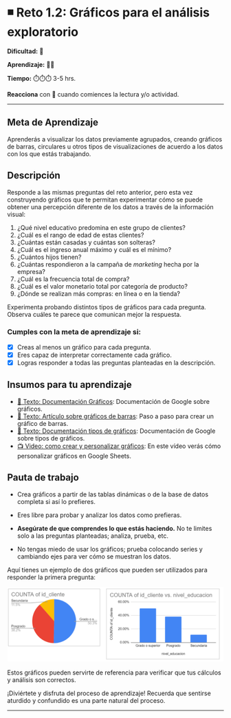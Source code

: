# ◾ Reto 1.2: Gráficos para el análisis exploratorio

**Dificultad:** 🌻

**Aprendizaje:** 🍯🍯

**Tiempo:** ⏱️⏱️⏱️ 3-5 hrs.

**Reacciona** con :eyes: cuando comiences la lectura y/o actividad.

---

## Meta de Aprendizaje

Aprenderás a visualizar los datos previamente agrupados, creando gráficos de barras, circulares u otros tipos de visualizaciones de acuerdo a los datos con los que estás trabajando.

## Descripción

Responde a las mismas preguntas del reto anterior, pero esta vez construyendo gráficos que te permitan experimentar cómo se puede obtener una percepción diferente de los datos a través de la información visual:

1. ¿Qué nivel educativo predomina en este grupo de clientes?
2. ¿Cuál es el rango de edad de estas clientes?
3. ¿Cuántas están casadas y cuántas son solteras?
4. ¿Cuál es el ingreso anual máximo y cuál es el mínimo?
5. ¿Cuántos hijos tienen?
6. ¿Cuántas respondieron a la campaña de *marketing* hecha por la empresa?
7. ¿Cuál es la frecuencia total de compra?
8. ¿Cuál es el valor monetario total por categoría de producto?
9. ¿Dónde se realizan más compras: en línea o en la tienda?

Experimenta probando distintos tipos de gráficos para cada pregunta. Observa cuáles te parece que comunican mejor la respuesta.

### Cumples con la meta de aprendizaje si:

- [x] Creas al menos un gráfico para cada pregunta.
- [x] Eres capaz de interpretar correctamente cada gráfico.
- [x] Logras responder a todas las preguntas planteadas en la descripción.

## Insumos para tu aprendizaje

- [📄 Texto: Documentación Gráficos](https://support.google.com/docs/answer/63824?hl=es&co=GENIE.Platform%3DDesktop): Documentación de Google sobre gráficos.
- [📄 Texto: Artículo sobre gráficos de barras](https://tipshojasdecalculo.com/grafico-de-barras-en-google-sheets/): Paso a paso para crear un gráfico de barras.
- [📄 Texto: Documentación tipos de gráficos](https://support.google.com/docs/answer/190718?hl=es-419): Documentación de Google sobre tipos de gráficos.
- [📺 Video: como crear y personalizar gráficos](https://www.youtube.com/watch?v=Ws2cTgMTPQE&t=17s): En este vídeo verás cómo personalizar gráficos en Google Sheets.

## Pauta de trabajo

- Crea gráficos a partir de las tablas dinámicas o de la base de datos completa si así lo prefieres.

- Eres libre para probar y analizar los datos como prefieras.

- **Asegúrate de que comprendes lo que estás haciendo.** No te limites solo a las preguntas planteadas; analiza, prueba, etc.

- No tengas miedo de usar los gráficos; prueba colocando series y cambiando ejes para ver cómo se muestran los datos.

Aquí tienes un ejemplo de dos gráficos que pueden ser utilizados para responder la primera pregunta:

![image](https://raw.githubusercontent.com/Laboratoria/digitaljumpstart-curriculum/main/DAT/00_assets/350081003-52e29a00-8377-481a-9bfd-0a841e332a06.png)

Estos gráficos pueden servirte de referencia para verificar que tus cálculos y análisis son correctos.

¡Diviértete y disfruta del proceso de aprendizaje! Recuerda que sentirse aturdido y confundido es una parte natural del proceso.

---

